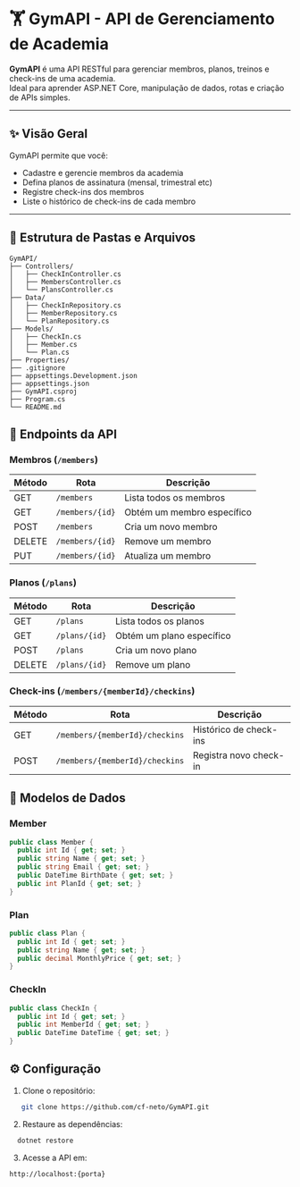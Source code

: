 # 🏋️ GymAPI - API de Gerenciamento de Academia

**GymAPI** é uma API RESTful para gerenciar membros, planos, treinos e check-ins de uma academia.  
Ideal para aprender ASP.NET Core, manipulação de dados, rotas e criação de APIs simples.

---

## ✨ Visão Geral

GymAPI permite que você:

- Cadastre e gerencie membros da academia
- Defina planos de assinatura (mensal, trimestral etc)
- Registre check-ins dos membros
- Liste o histórico de check-ins de cada membro

---

## 📁 Estrutura de Pastas e Arquivos

```plaintext
GymAPI/
├── Controllers/
│   ├── CheckInController.cs
│   ├── MembersController.cs
│   └── PlansController.cs
├── Data/
│   ├── CheckInRepository.cs
│   ├── MemberRepository.cs
│   └── PlanRepository.cs
├── Models/
│   ├── CheckIn.cs
│   ├── Member.cs
│   └── Plan.cs
├── Properties/
├── .gitignore
├── appsettings.Development.json
├── appsettings.json
├── GymAPI.csproj
├── Program.cs
└── README.md
```

## 🚀 Endpoints da API

### Membros (`/members`)
| Método | Rota | Descrição |
|--------|------|-----------|
| GET | `/members` | Lista todos os membros |
| GET | `/members/{id}` | Obtém um membro específico |
| POST | `/members` | Cria um novo membro |
| DELETE | `/members/{id}` | Remove um membro |
| PUT | `/members/{id}` | Atualiza um membro |

### Planos (`/plans`)
| Método | Rota | Descrição |
|--------|------|-----------|
| GET | `/plans` | Lista todos os planos |
| GET | `/plans/{id}` | Obtém um plano específico |
| POST | `/plans` | Cria um novo plano |
| DELETE | `/plans/{id}` | Remove um plano |

### Check-ins (`/members/{memberId}/checkins`)
| Método | Rota | Descrição |
|--------|------|-----------|
| GET | `/members/{memberId}/checkins` | Histórico de check-ins |
| POST | `/members/{memberId}/checkins` | Registra novo check-in |

## 📝 Modelos de Dados

### Member
```csharp
public class Member {
  public int Id { get; set; }
  public string Name { get; set; }
  public string Email { get; set; }
  public DateTime BirthDate { get; set; }
  public int PlanId { get; set; }
}
```

### Plan
```csharp
public class Plan {
  public int Id { get; set; }
  public string Name { get; set; }
  public decimal MonthlyPrice { get; set; }
}
```

### CheckIn
```csharp
public class CheckIn {
  public int Id { get; set; }
  public int MemberId { get; set; }
  public DateTime DateTime { get; set; }
}
```

## ⚙️ Configuração

1. Clone o repositório:
```bash
   git clone https://github.com/cf-neto/GymAPI.git
  ```

2. Restaure as dependências:
```bash
  dotnet restore  
```

3. Acesse a API em:

```bash
http://localhost:{porta}
```

